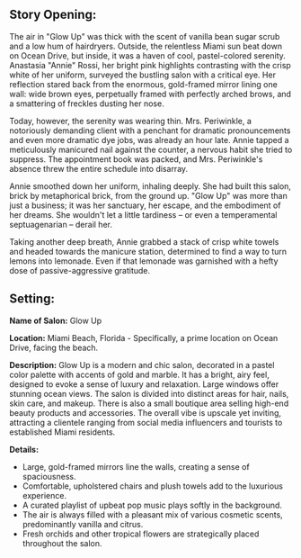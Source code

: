 ## Story Opening:

The air in "Glow Up" was thick with the scent of vanilla bean sugar scrub and a low hum of hairdryers. Outside, the relentless Miami sun beat down on Ocean Drive, but inside, it was a haven of cool, pastel-colored serenity. Anastasia "Annie" Rossi, her bright pink highlights contrasting with the crisp white of her uniform, surveyed the bustling salon with a critical eye. Her reflection stared back from the enormous, gold-framed mirror lining one wall: wide brown eyes, perpetually framed with perfectly arched brows, and a smattering of freckles dusting her nose.

Today, however, the serenity was wearing thin. Mrs. Periwinkle, a notoriously demanding client with a penchant for dramatic pronouncements and even more dramatic dye jobs, was already an hour late. Annie tapped a meticulously manicured nail against the counter, a nervous habit she tried to suppress. The appointment book was packed, and Mrs. Periwinkle's absence threw the entire schedule into disarray.

Annie smoothed down her uniform, inhaling deeply. She had built this salon, brick by metaphorical brick, from the ground up. "Glow Up" was more than just a business; it was her sanctuary, her escape, and the embodiment of her dreams. She wouldn't let a little tardiness – or even a temperamental septuagenarian – derail her.

Taking another deep breath, Annie grabbed a stack of crisp white towels and headed towards the manicure station, determined to find a way to turn lemons into lemonade. Even if that lemonade was garnished with a hefty dose of passive-aggressive gratitude.

## Setting:

**Name of Salon:** Glow Up

**Location:** Miami Beach, Florida - Specifically, a prime location on Ocean Drive, facing the beach.

**Description:** Glow Up is a modern and chic salon, decorated in a pastel color palette with accents of gold and marble. It has a bright, airy feel, designed to evoke a sense of luxury and relaxation. Large windows offer stunning ocean views. The salon is divided into distinct areas for hair, nails, skin care, and makeup. There is also a small boutique area selling high-end beauty products and accessories. The overall vibe is upscale yet inviting, attracting a clientele ranging from social media influencers and tourists to established Miami residents.

**Details:**

*   Large, gold-framed mirrors line the walls, creating a sense of spaciousness.
*   Comfortable, upholstered chairs and plush towels add to the luxurious experience.
*   A curated playlist of upbeat pop music plays softly in the background.
*   The air is always filled with a pleasant mix of various cosmetic scents, predominantly vanilla and citrus.
*   Fresh orchids and other tropical flowers are strategically placed throughout the salon.
